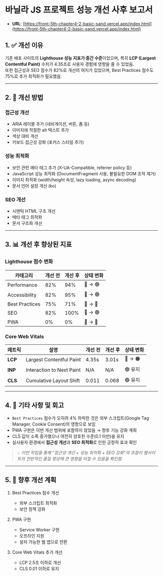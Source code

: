 # 바닐라 JS 프로젝트 성능 개선 사후 보고서

- **URL**: [https://front-5th-chapter4-2-basic-sand.vercel.app/index.html](https://front-5th-chapter4-2-basic-sand.vercel.app/index.html)

## 1. ✅ 개선 이유

기존 배포 사이트의 **Lighthouse 성능 지표가 중간 수준**이었으며, 특히 **LCP (Largest Contentful Paint)** 수치가 4.35초로 사용자 경험에 영향을 줄 수 있었음.  
또한 접근성과 SEO 점수가 82%로 개선의 여지가 있었으며, Best Practices 점수도 75%로 추가 최적화가 필요했음.

---

## 2. 🔧 개선 방법

### 접근성 개선

- ARIA 레이블 추가 (네비게이션, 버튼, 폼 등)
- 이미지에 적절한 alt 텍스트 추가
- 색상 대비 개선
- 키보드 접근성 강화 (포커스 스타일 추가)

### 성능 최적화

- 보안 관련 메타 태그 추가 (X-UA-Compatible, referrer policy 등)
- JavaScript 성능 최적화 (DocumentFragment 사용, 불필요한 DOM 조작 제거)
- 이미지 최적화 (width/height 속성, lazy loading, async decoding)
- 문서 언어 설정 개선 (ko)

### SEO 개선

- 시맨틱 HTML 구조 개선
- 메타 태그 최적화
- 문서 구조화 개선

---

## 3. 📊 개선 후 향상된 지표

### Lighthouse 점수 변화

| 카테고리       | 개선 전 | 개선 후 | 상태 변화 |
| -------------- | ------- | ------- | --------- |
| Performance    | 82%     | 94%     | 🔶 → 🟢   |
| Accessibility  | 82%     | 95%     | 🔶 → 🟢   |
| Best Practices | 75%     | 71%     | 🔶 → 🔶   |
| SEO            | 82%     | 100%    | 🔶 → 🟢   |
| PWA            | 0%      | 0%      | 🔴 → 🔴   |

### Core Web Vitals

| 메트릭  | 설명                      | 개선 전 | 개선 후 | 상태 변화 |
| ------- | ------------------------- | ------- | ------- | --------- |
| **LCP** | Largest Contentful Paint  | 4.35s   | 3.01s   | 🔴 → 🟠   |
| **INP** | Interaction to Next Paint | N/A     | N/A     | 🟢 유지   |
| **CLS** | Cumulative Layout Shift   | 0.011   | 0.068   | 🟢 유지   |

---

## 4. 📌 기타 사항 및 회고

- `Best Practices` 점수가 오히려 4% 하락한 것은 외부 스크립트(Google Tag Manager, Cookie Consent)의 영향으로 보임
- PWA 구현은 이번 개선 범위에 포함하지 않았음 → 향후 기능 강화 계획
- CLS 값이 소폭 증가했으나 여전히 양호한 수준(0.1 미만)을 유지
- 실사용자 환경에서 **접근성 개선**과 **SEO 최적화**로 인한 긍정적 효과 확인

> 💡 _이번 작업을 통해 "접근성 개선 + 성능 최적화 + SEO 강화"의 조합이 웹사이트의 전반적인 품질 향상에 큰 영향을 미칠 수 있음을 확인함._

---

## 5. 🔄 향후 개선 계획

1. Best Practices 점수 개선

   - 외부 스크립트 최적화
   - 보안 정책 강화

2. PWA 구현

   - Service Worker 구현
   - 오프라인 지원
   - 설치 가능한 웹 앱으로 전환

3. Core Web Vitals 추가 개선
   - LCP 2.5초 이하로 개선
   - CLS 0.01 이하로 유지
